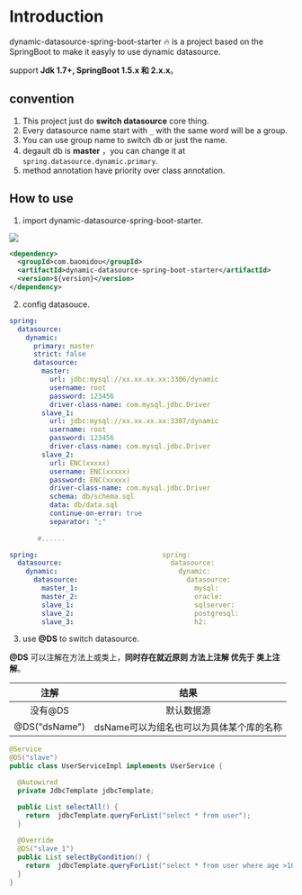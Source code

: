 # Introduction

dynamic-datasource-spring-boot-starter :fire: is a project based on the SpringBoot to make it easyly to use dynamic datasource.

support **Jdk 1.7+,    SpringBoot 1.5.x 和  2.x.x**。

## convention

1. This project just do **switch datasource** core thing.
2. Every datasource name start with `_` with the same word will be a group.
3. You can use group name to switch db or just the name.
4. degault db is  **master** ，you can change it at `spring.datasource.dynamic.primary`.
5. method annotation have priority over class annotation.

## How to use

1. import dynamic-datasource-spring-boot-starter.
<a href="http://mvnrepository.com/artifact/com.baomidou/dynamic-datasource-spring-boot-starter" target="_blank">
<img src="https://img.shields.io/maven-central/v/com.baomidou/dynamic-datasource-spring-boot-starter.svg" ></a>

```xml
<dependency>
  <groupId>com.baomidou</groupId>
  <artifactId>dynamic-datasource-spring-boot-starter</artifactId>
  <version>${version}</version>
</dependency>
```
2. config datasouce.

```yaml
spring:
  datasource:
    dynamic:
      primary: master
      strict: false
      datasource:
        master:
          url: jdbc:mysql://xx.xx.xx.xx:3306/dynamic
          username: root
          password: 123456
          driver-class-name: com.mysql.jdbc.Driver
        slave_1:
          url: jdbc:mysql://xx.xx.xx.xx:3307/dynamic
          username: root
          password: 123456
          driver-class-name: com.mysql.jdbc.Driver
        slave_2:
          url: ENC(xxxxx)
          username: ENC(xxxxx)
          password: ENC(xxxxx)
          driver-class-name: com.mysql.jdbc.Driver
          schema: db/schema.sql
          data: db/data.sql
          continue-on-error: true
          separator: ";"
          
       #......
```

```yaml
spring:                               spring:                               spring:
  datasource:                           datasource:                           datasource:
    dynamic:                              dynamic:                              dynamic:
      datasource:                           datasource:                           datasource:
        master_1:                             mysql:                                master:
        master_2:                             oracle:                               slave_1:
        slave_1:                              sqlserver:                            slave_2:
        slave_2:                              postgresql:                           oracle_1:
        slave_3:                              h2:                                   oracle_2:
```

3. use **@DS** to switch datasource.

**@DS** 可以注解在方法上或类上，**同时存在就近原则 方法上注解 优先于 类上注解**。

|     注解      |                   结果                   |
| :-----------: | :--------------------------------------: |
|    没有@DS    |                默认数据源                |
| @DS("dsName") | dsName可以为组名也可以为具体某个库的名称 |

```java
@Service
@DS("slave")
public class UserServiceImpl implements UserService {

  @Autowired
  private JdbcTemplate jdbcTemplate;

  public List selectAll() {
    return  jdbcTemplate.queryForList("select * from user");
  }
  
  @Override
  @DS("slave_1")
  public List selectByCondition() {
    return  jdbcTemplate.queryForList("select * from user where age >10");
  }
}
```